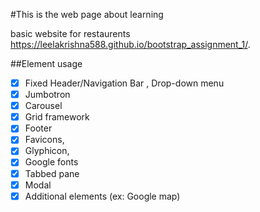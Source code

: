 #This is the web page about learning

basic website for restaurents  https://leelakrishna588.github.io/bootstrap_assignment_1/.

##Element usage

- [x] Fixed Header/Navigation Bar , Drop-down menu
- [x] Jumbotron
- [x] Carousel
- [x] Grid framework
- [x] Footer
- [x] Favicons, 
- [x] Glyphicon, 
- [x] Google fonts
- [x] Tabbed pane
- [x] Modal
- [x] Additional elements (ex: Google map)